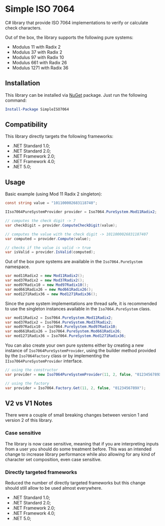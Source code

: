 # Simple ISO 7064
C# library that provide ISO 7064 implementations to verify or calculate check characters.

Out of the box, the library supports the following pure systems:
* Modulus 11 with Radix 2
* Modulus 37 with Radix 2
* Modulus 97 with Radix 10
* Modulus 661 with Radix 26
* Modulus 1271 with Radix 36

## Installation 
This library can be installed via [NuGet](https://www.nuget.org/packages/SimpleISO7064/) package. Just run the following command:

```powershell
Install-Package SimpleISO7064
```

## Compatibility

This library directly targets the following frameworks:

* .NET Standard 1.0;
* .NET Standard 2.0;
* .NET Framework 2.0;
* .NET Framework 4.0;
* .NET 5.0;

## Usage

Basic example (using Mod 11 Radix 2 singleton):

```cs
const string value = "101100002683118740";

IIso7064PureSystemProvider provider = Iso7064.PureSystem.Mod11Radix2;

// computes the check digit -> 7
var checkDigit = provider.ComputeCheckDigit(value);

// computes the value with the check digit -> 1011000026831187407
var computed = provider.Compute(value);

// checks if the value is valid -> true
var isValid = provider.IsValid(computed);
```

Out of the box pure systems are available in the `Iso7064.PureSystem` namespace.

```cs
var mod11Radix2 = new Mod11Radix2();
var mod37Radix2 = new Mod37Radix2();
var mod97Radix10 = new Mod97Radix10();
var mod661Radix26 = new Mod661Radix26();
var mod1271Radix36 = new Mod1271Radix36();
```

Since the pure system implementations are thread safe, it is recommended to use the singleton instances available in the `Iso7064.PureSystem` class.

```cs
var mod11Radix2 = Iso7064.PureSystem.Mod11Radix2;
var mod37Radix2 = Iso7064.PureSystem.Mod37Radix2;
var mod97Radix10 = Iso7064.PureSystem.Mod97Radix10;
var mod661Radix26 = Iso7064.PureSystem.Mod661Radix26;
var mod1271Radix36 = Iso7064.PureSystem.Mod1271Radix36;
```

You can also create your own pure systems either by creating a new instance of `Iso7064PureSystemProvider`, using the
builder method provided by the `Iso7064Factory` class or by implementing the `IIso7064PureSystemProvider` interface.

```cs
// using the constructor
var provider = new Iso7064PureSystemProvider(11, 2, false, "0123456789X");

// using the factory
var provider = Iso7064.Factory.Get(11, 2, false, "0123456789X");
```

## V2 vs V1 Notes

There were a couple of small breaking changes between version 1 and version 2 of this library.

### Case sensitive

The library is now case sensitive, meaning that if you are interpreting inputs from a user you should do some treatment before.
This was an intended change to increase library performance while also allowing for any kind of character set composition, even case sensitive.

### Directly targeted frameworks

Reduced the number of directly targeted frameworks but this change should still allow to be used almost everywhere.

* .NET Standard 1.0;
* .NET Standard 2.0;
* .NET Framework 2.0;
* .NET Framework 4.0;
* .NET 5.0;
